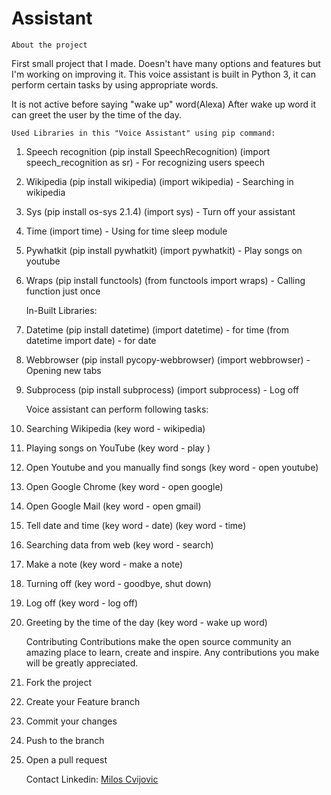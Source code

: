 # Assistant
    About the project

First small project that I made. Doesn't have many options and features but I'm working on improving it.
This voice assistant is built in Python 3, it can perform certain tasks by using appropriate words.

It is not active before saying "wake up" word(Alexa)
After wake up word it can greet the user by the time of the day.

    Used Libraries in this "Voice Assistant" using pip command:

1. Speech recognition (pip install SpeechRecognition)
    (import speech_recognition as sr) - For recognizing users speech
2. Wikipedia (pip install wikipedia)
    (import wikipedia) - Searching in wikipedia

3. Sys (pip install os-sys 2.1.4)
    (import sys) - Turn off your assistant

4. Time (import time) - Using for time sleep module

5. Pywhatkit (pip install pywhatkit)
    (import pywhatkit) - Play songs on youtube

6. Wraps (pip install functools)
    (from functools import wraps) - Calling function just once

    In-Built Libraries:
1. Datetime (pip install datetime)
    (import datetime) - for time
    (from datetime import date) - for date
2. Webbrowser (pip install pycopy-webbrowser)
    (import webbrowser) - Opening new tabs
3. Subprocess (pip install subprocess)
    (import subprocess) - Log off

    Voice assistant can perform following tasks:

1. Searching Wikipedia
    (key word - wikipedia)
2. Playing songs on YouTube
    (key word - play )
3. Open Youtube and you manually find songs
    (key word - open youtube)
4. Open Google Chrome
    (key word - open google)
5. Open Google Mail
    (key word - open gmail)
6. Tell date and time
    (key word - date)
    (key word - time)
7. Searching data from web
    (key word - search)
8. Make a note
    (key word - make a note)
9. Turning off
    (key word - goodbye, shut down)
10. Log off 
    (key word - log off)
11. Greeting by the time of the day
    (key word - wake up word)

    Contributing
Contributions make the open source community an amazing place to learn, create and inspire. Any contributions you make will be greatly appreciated.
1. Fork the project
2. Create your Feature branch
3. Commit your changes
4. Push to the branch
5. Open a pull request

    Contact
Linkedin: [Milos Cvijovic](https://www.linkedin.com/in/milo%C5%A1-cvijovi%C4%87-715a8222b/)